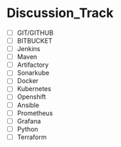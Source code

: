 # Discussion_Track

- [ ] GIT/GITHUB
- [ ] BITBUCKET
- [ ] Jenkins
- [ ] Maven
- [ ] Artifactory
- [ ] Sonarkube
- [ ] Docker
- [ ] Kubernetes
- [ ] Openshift
- [ ] Ansible
- [ ] Prometheus
- [ ] Grafana
- [ ] Python
- [ ] Terraform
